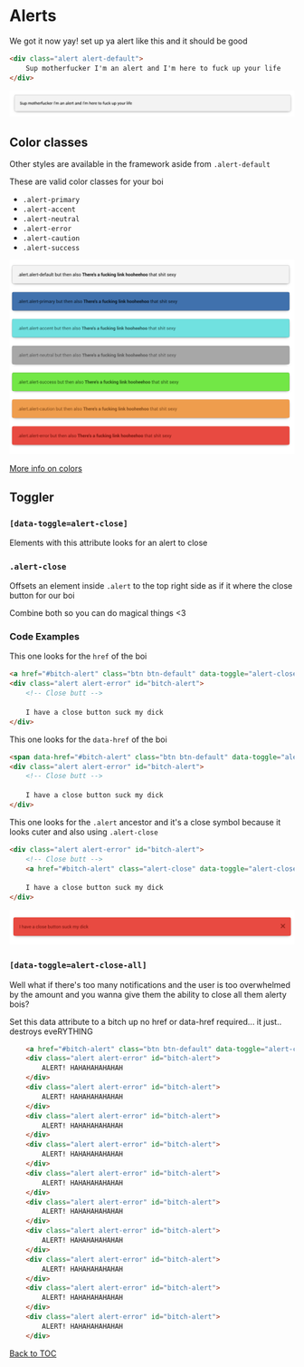 # Alerts

We got it now yay! set up ya alert like this and it should be good

```html
<div class="alert alert-default">
	Sup motherfucker I'm an alert and I'm here to fuck up your life
</div>
```

![Alert](../../images/alert.png)


## Color classes

Other styles are available in the framework aside from `.alert-default`

These are valid color classes for your boi

*	`.alert-primary`
*	`.alert-accent`
*	`.alert-neutral`
*	`.alert-error`
*	`.alert-caution`
*	`.alert-success`

![Alert](../../images/alert-colors.png)

[More info on colors](../../sections/scaffolding/colors.md)

## Toggler

### **`[data-toggle=alert-close]`**

Elements with this attribute looks for an alert to close

### **`.alert-close`**

Offsets an element inside `.alert` to the top right side as if it where the close button for our boi

Combine both so you can do magical things <3


### Code Examples

This one looks for the `href` of the boi
```html
<a href="#bitch-alert" class="btn btn-default" data-toggle="alert-close">Close Alert</a>
<div class="alert alert-error" id="bitch-alert">
	<!-- Close butt -->

	I have a close button suck my dick
</div>
```



This one looks for the `data-href` of the boi
```html
<span data-href="#bitch-alert" class="btn btn-default" data-toggle="alert-close">Close Alert</span>
<div class="alert alert-error" id="bitch-alert">
	<!-- Close butt -->

	I have a close button suck my dick
</div>
```


This one looks for the `.alert` ancestor and it's a close symbol because it looks cuter and also using `.alert-close`
```html
<div class="alert alert-error" id="bitch-alert">
	<!-- Close butt -->
	<a href="#bitch-alert" class="alert-close" data-toggle="alert-close"><i class="symbol symbol-close"></i></a>

	I have a close button suck my dick
</div>
```



![Alert](../../images/alert-close.png)

### **`[data-toggle=alert-close-all]`**

Well what if there's too many notifications and the user is too overwhelmed by the amount and you wanna give them the ability to close all them alerty bois?

Set this data attribute to a bitch up no href or data-href required... it just.. destroys eveRYTHING

```html
	<a href="#bitch-alert" class="btn btn-default" data-toggle="alert-close-all">Clear Notifications... good lord this is too much</a>
	<div class="alert alert-error" id="bitch-alert">
		ALERT! HAHAHAHAHAHAH
	</div>
	<div class="alert alert-error" id="bitch-alert">
		ALERT! HAHAHAHAHAHAH
	</div>
	<div class="alert alert-error" id="bitch-alert">
		ALERT! HAHAHAHAHAHAH
	</div>
	<div class="alert alert-error" id="bitch-alert">
		ALERT! HAHAHAHAHAHAH
	</div>
	<div class="alert alert-error" id="bitch-alert">
		ALERT! HAHAHAHAHAHAH
	</div>
	<div class="alert alert-error" id="bitch-alert">
		ALERT! HAHAHAHAHAHAH
	</div>
	<div class="alert alert-error" id="bitch-alert">
		ALERT! HAHAHAHAHAHAH
	</div>
	<div class="alert alert-error" id="bitch-alert">
		ALERT! HAHAHAHAHAHAH
	</div>
	<div class="alert alert-error" id="bitch-alert">
		ALERT! HAHAHAHAHAHAH
	</div>
	<div class="alert alert-error" id="bitch-alert">
		ALERT! HAHAHAHAHAHAH
	</div>
```

[Back to TOC](../../../readme.md)